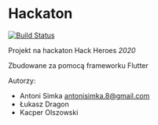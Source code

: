 # Hackaton

[![Build Status](https://travis-ci.com/Skelebot/hackaton.svg?token=jVjt5dHumaDUboMqZmdt&branch=master)](https://travis-ci.com/Skelebot/hackaton)

Projekt na hackaton Hack Heroes *2020*

Zbudowane za pomocą frameworku Flutter

Autorzy:
 * Antoni Simka <antonisimka.8@gmail.com>
 * Łukasz Dragon
 * Kacper Olszowski

